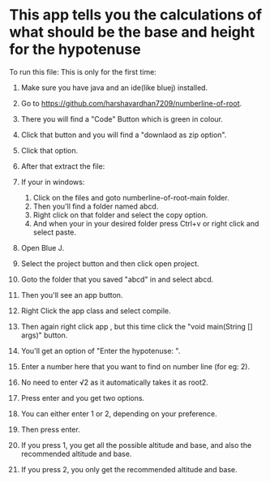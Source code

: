 # This app tells you the calculations of what should be the base and height for the hypotenuse
To run this file:
This is only for the first time:
1. Make sure you have java and an ide(like bluej) installed.
2. Go to https://github.com/harshavardhan7209/numberline-of-root.
3. There you will find a "Code" Button which is green in colour.
4. Click that button and you will find a "downlaod as zip option".
5. Click that option.
6. After that extract the file:
7. If your in windows:
      1. Click on the files and goto numberline-of-root-main folder.
      2. Then you'll find a folder named abcd.
      3. Right click on that folder and select the copy option.
      4. And when your in your desired folder press Ctrl+v or right click and select paste.





8. Open Blue J.
9. Select the project button and then click open project.
10. Goto the folder that you saved "abcd" in and select abcd.
11. Then you'll see an app button.
12. Right Click the app class and select compile.
13. Then again right click app , but this time click the "void main(String [] args)" button.
14. You'll get an option of "Enter the hypotenuse: ".
15. Enter a number here that you want to find on number line (for eg: 2).
16. No need to enter √2 as it automatically takes it as root2.
17. Press enter and you get two options.
18. You can either enter 1 or 2, depending on your preference.
19. Then press enter.
20. If you press 1, you  get all the possible altitude and base, and also the recommended altitude and base.
21. If you press 2, you only get the recommended altitude and base.
